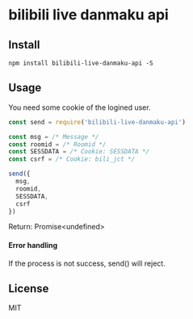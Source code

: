 # bilibili live danmaku api
## Install

```shell
npm install bilibili-live-danmaku-api -S
```

## Usage

You need some cookie of the logined user.

```javascript
const send = require('bilibili-live-danmaku-api')

const msg = /* Message */
const roomid = /* Roomid */
const SESSDATA = /* Cookie: SESSDATA */
const csrf = /* Cookie: bili_jct */

send({
  msg,
  roomid,
  SESSDATA,
  csrf
})

```

Return: Promise\<undefined\>

#### Error handling

If the process is not success, send() will reject.

## License

MIT

